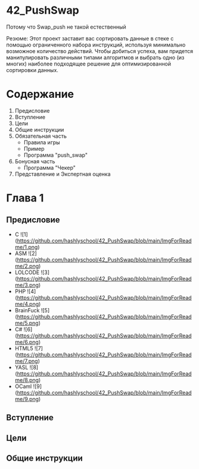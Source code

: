 # 42_PushSwap #

Потому что Swap_push не такой естественный

Резюме: Этот проект заставит вас сортировать данные в стеке с помощью ограниченного набора инструкций, используя минимально возможное количество действий. Чтобы добиться успеха, вам придется манипулировать различными типами алгоритмов и выбрать одно (из многих) наиболее подходящее решение для оптимизированной сортировки данных.

# Содержание #

1. Предисловие
2. Вступление 
3. Цели
4. Общие инструкции
5. Обязательная часть
    * Правила игры
    * Пример
    * Программа "push_swap"
6. Бонусная часть
    * Программа "Чекер"
7. Представление и Экспертная оценка

# Глава 1 #

## Предисловие ##

* C
![1] (https://github.com/hashlyschool/42_PushSwap/blob/main/ImgForReadme/1.png)
* ASM
![2] (https://github.com/hashlyschool/42_PushSwap/blob/main/ImgForReadme/2.png)
* LOLCODE
![3] (https://github.com/hashlyschool/42_PushSwap/blob/main/ImgForReadme/3.png)
* PHP
![4] (https://github.com/hashlyschool/42_PushSwap/blob/main/ImgForReadme/4.png)
* BrainFuck
![5] (https://github.com/hashlyschool/42_PushSwap/blob/main/ImgForReadme/5.png)
* C#
![6] (https://github.com/hashlyschool/42_PushSwap/blob/main/ImgForReadme/6.png)
* HTML5
![7] (https://github.com/hashlyschool/42_PushSwap/blob/main/ImgForReadme/7.png)
* YASL
![8] (https://github.com/hashlyschool/42_PushSwap/blob/main/ImgForReadme/8.png)
* OCaml
![9] (https://github.com/hashlyschool/42_PushSwap/blob/main/ImgForReadme/9.png)


## Вступление ##

## Цели ##

## Общие инструкции ##